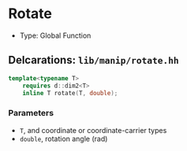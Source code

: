 # Rotate

- Type: Global Function

## Delcarations: `lib/manip/rotate.hh`

```cpp
template<typename T>
    requires d::dim2<T>
    inline T rotate(T, double);
```

### Parameters

- `T`, and coordinate or coordinate-carrier types
- `double`, rotation angle (rad)
